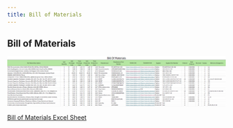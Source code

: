 ```yaml
---
title: Bill of Materials
---
```


## Bill of Materials

![bom](./assets/images/bom.png)

[Bill of Materials Excel Sheet](./assets/source_docs/Bill%20of%20Materials.xlsx)
